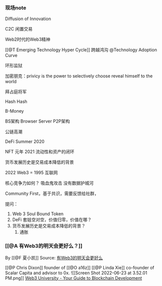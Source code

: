 ### 现场note
Diffusion of Innovation

C2C 闲置交易

Web2时代的Web3精神

[[@T Emerging Technology Hyper Cycle]] 
跨越鸿沟
@Technology Adoption Curve

环形监狱

加密朋克：privicy is the power to selectively choose reveal himself to the world

拜占庭将军

Hash Hash

B-Money

BS架构 Browser Server
P2P架构

公链高潮

DeFi Summer 2020 

NFT 元年 2021
流动性和资产的闭环

货币发展历史是交易成本降低的背景

2022 Web3 = 1995 互联网

核心竞争力如何？
	吸血鬼攻击
	没有数据护城河

Community First，基于共识，需要反馈给社群，

提问：
1. Web 3 Soul Bound Token
2. DeFi 套娃空对空，价值归零，价值在哪？
3. 货币发展历史是交易成本降低的背景？
	1. 通胀

### [[@A 有Web3的明天会更好么？]] 
By [[@F 夏小凯]] 
Source: [有Web3的明天会更好么](https://sharkqwy.notion.site/Web3-dd392b04c2eb4f62b94a8eebb910b3de)

[[@P Chris Dixon]] founder of [[@O a16z]]
[[@P Linda Xie]] co-founder of Scalar Capita and advisor to 0x.
![[Screen Shot 2022-06-23 at 3.52.01 PM.png]]
[Web3 University - Your Guide to Blockchain Development](https://www.web3.university)

